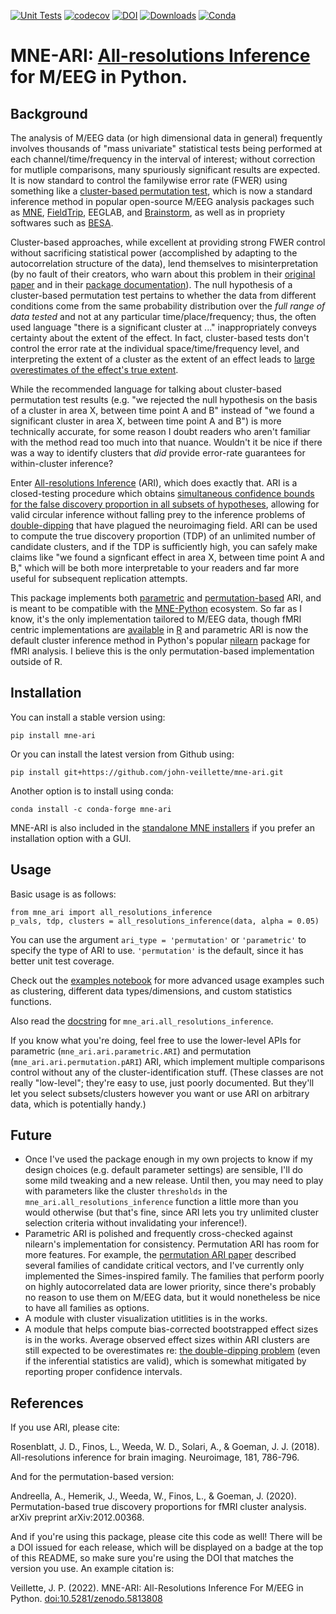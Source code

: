 [![Unit Tests](https://github.com/john-veillette/mne_ari/actions/workflows/pytest.yml/badge.svg)](https://github.com/john-veillette/mne_ari/actions/workflows/pytest.yml) [![codecov](https://codecov.io/gh/john-veillette/mne_ari/branch/main/graph/badge.svg?token=SRRFR8JZGI)](https://codecov.io/gh/john-veillette/mne_ari) [![DOI](https://zenodo.org/badge/437409313.svg)](https://zenodo.org/badge/latestdoi/437409313) [![Downloads](https://static.pepy.tech/personalized-badge/mne-ari?period=total&units=international_system&left_color=black&right_color=green&left_text=PyPI%20downloads)](https://pypi.org/project/mne-ari/) [![Conda](https://img.shields.io/conda/dn/conda-forge/mne-ari?label=conda%20downloads)](https://anaconda.org/conda-forge/mne-ari)
# MNE-ARI: [All-resolutions Inference](https://doi.org/10.1016/j.neuroimage.2018.07.060) for M/EEG in Python.

## Background 

The analysis of M/EEG data (or high dimensional data in general) frequently involves thousands of "mass univariate" statistical tests being performed at each channel/time/frequency in the interval of interest; without correction for mutliple comparisons, many spuriously significant results are expected. It is now standard to control the familywise error rate (FWER) using something like a [cluster-based permutation test](https://doi.org/10.1016/j.jneumeth.2007.03.024), which is now a standard inference method in popular open-source M/EEG analysis packages such as [MNE](https://mne.tools/stable/generated/mne.stats.permutation_cluster_test.html), [FieldTrip](https://www.fieldtriptoolbox.org/tutorial/cluster_permutation_timelock/), EEGLAB, and [Brainstorm](https://neuroimage.usc.edu/brainstorm/Tutorials/Statistics#Example_3:_Cluster-based_correction), as well as in propriety softwares such as [BESA](https://www.besa.de/products/besa-statistics/besa-statistics-overview/). 

Cluster-based approaches, while excellent at providing strong FWER control without sacrificing statistical power (accomplished by adapting to the autocorrelation structure of the data), lend themselves to misinterpretation (by no fault of their creators, who warn about this problem in their [original paper](https://doi.org/10.1016/j.jneumeth.2007.03.024) and in their [package documentation](https://www.fieldtriptoolbox.org/faq/how_not_to_interpret_results_from_a_cluster-based_permutation_test/)). The null hypothesis of a cluster-based permutation test pertains to whether the data from different conditions come from the same probability distribution over the _full range of data tested_ and not at any particular time/place/frequency; thus, the often used language "there is a significant cluster at ..." inappropriately conveys certainty about the extent of the effect. In fact, cluster-based tests don't control the error rate at the individual space/time/frequency level, and interpreting the extent of a cluster as the extent of an effect leads to [large overestimates of the effect's true extent](https://doi.org/10.1111/psyp.13335).

While the recommended language for talking about cluster-based permutation test results (e.g. "we rejected the null hypothesis on the basis of a cluster in area X, between time point A and B" instead of "we found a significant cluster in area X, between time point A and B") is more technically accurate, for some reason I doubt readers who aren't familiar with the method read too much into that nuance. Wouldn't it be nice if there was a way to identify clusters that _did_ provide error-rate guarantees for within-cluster inference?

Enter [All-resolutions Inference](https://doi.org/10.1016/j.neuroimage.2018.07.060) (ARI), which does exactly that. ARI is a closed-testing procedure which obtains [simultaneous confidence bounds for the false discovery proportion in all subsets of hypotheses](https://doi.org/10.1093/biomet/asz041), allowing for valid circular inference without falling prey to the inference problems of [double-dipping](https://doi.org/10.1038/nn.2303) that have plagued the neuroimaging field. ARI can be used to compute the true discovery proportion (TDP) of an unlimited number of candidate clusters, and if the TDP is sufficiently high, you can safely make claims like "we found a signficant effect in area X, between time point A and B," which will be both more interpretable to your readers and far more useful for subsequent replication attempts.

This package implements both [parametric](https://doi.org/10.1016/j.neuroimage.2018.07.060) and [permutation-based](https://arxiv.org/abs/2012.00368) ARI, and is meant to be compatible with the [MNE-Python](https://mne.tools/stable/index.html) ecosystem. So far as I know, it's the only implementation tailored to M/EEG data, though fMRI centric implementations are [available](https://github.com/angeella/pARI/tree/master/R) in [R](https://github.com/wdweeda/ARIbrain) and parametric ARI is now the default cluster inference method in Python's popular [nilearn](https://nilearn.github.io/modules/generated/nilearn.glm.cluster_level_inference.html) package for fMRI analysis. I believe this is the only permutation-based implementation outside of R.

## Installation

You can install a stable version using:

```
pip install mne-ari
```

Or you can install the latest version from Github using:

```
pip install git+https://github.com/john-veillette/mne-ari.git
```
Another option is to install using conda:
```
conda install -c conda-forge mne-ari
```
MNE-ARI is also included in the [standalone MNE installers](https://mne.tools/stable/install/installers.html#installers) if you prefer an installation option with a GUI.

## Usage 

Basic usage is as follows:

```
from mne_ari import all_resolutions_inference
p_vals, tdp, clusters = all_resolutions_inference(data, alpha = 0.05)
```

You can use the argument `ari_type = 'permutation'` or `'parametric'` to specify the type of ARI to use. `'permutation'` is the default, since it has better unit test coverage. 

Check out the [examples notebook](https://github.com/john-veillette/mne_ari/blob/main/notebooks/examples.ipynb) for more advanced usage examples such as clustering, different data types/dimensions, and custom statistics functions.

Also read the [docstring](https://github.com/john-veillette/mne_ari/blob/6a9e2ffe53623604e2c21d0e00b5054084e7da00/mne_ari/ari/ari.py#L13) for `mne_ari.all_resolutions_inference`.

If you know what you're doing, feel free to use the lower-level APIs for parametric (`mne_ari.ari.parametric.ARI`) and permutation (`mne_ari.ari.permutation.pARI`) ARI, which implement multiple comparisons control without any of the cluster-identification stuff. (These classes are not really "low-level"; they're easy to use, just poorly documented. But they'll let you select subsets/clusters however you want or use ARI on arbitrary data, which is potentially handy.)

## Future

* Once I've used the package enough in my own projects to know if my design choices (e.g. default parameter settings) are sensible, I'll do some mild tweaking and a new release. Until then, you may need to play with parameters like the cluster `thresholds` in the `mne_ari.all_resolutions_inference` function a little more than you would otherwise (but that's fine, since ARI lets you try unlimited cluster selection criteria without invalidating your inference!).
* Parametric ARI is polished and frequently cross-checked against nilearn's implementation for consistency. Permutation ARI has room for more features. For example, the [permutation ARI paper](https://arxiv.org/abs/2012.00368) described several families of candidate critical vectors, and I've currently only implemented the Simes-inspired family. The families that perform poorly on highly autocorrelated data are lower priority, since there's probably no reason to use them on M/EEG data, but it would nonetheless be nice to have all families as options.
* A module with cluster visualization utitlities is in the works. 
* A module that helps compute bias-corrected bootstrapped effect sizes is in the works. Average observed effect sizes within ARI clusters are still expected to be overestimates re: [the double-dipping problem](https://doi.org/10.1038/nn.2303) (even if the inferential statistics are valid), which is somewhat mitigated by reporting proper confidence intervals.

## References

If you use ARI, please cite:

Rosenblatt, J. D., Finos, L., Weeda, W. D., Solari, A., & Goeman, J. J. (2018). All-resolutions inference for brain imaging. Neuroimage, 181, 786-796.

And for the permutation-based version:

Andreella, A., Hemerik, J., Weeda, W., Finos, L., & Goeman, J. (2020). Permutation-based true discovery proportions for fMRI cluster analysis. arXiv preprint arXiv:2012.00368.

And if you're using this package, please cite this code as well! There will be a DOI issued for each release, which will be displayed on a badge at the top of this README, so make sure you're using the DOI that matches the version you use. An example citation is:

Veillette, J. P. (2022). MNE-ARI: All-Resolutions Inference For M/EEG in Python. [doi:10.5281/zenodo.5813808](https://doi.org/10.5281/zenodo.5813808)

